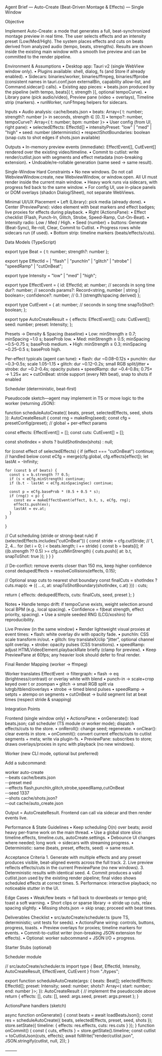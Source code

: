 Agent Brief — Auto-Create (Beat-Driven Montage & Effects) — Single Window

Objective

Implement Auto-Create: a mode that generates a full, beat-synchronized montage preview in real time. The user selects effects and an intensity preset (Low/Med/High). The system places effects and cuts on beats derived from analyzed audio (tempo, beats, strengths). Results are shown inside the existing main window with a smooth live preview and can be committed to the render pipeline.

Environment & Assumptions
	•	Desktop app: Tauri v2 (single WebView window only).
	•	Plugins available: shell, dialog, fs (and Store if already enabled).
	•	Sidecars: binaries/worker, binaries/ffmpeg, binaries/ffprobe (consistent names in tauri.conf.json externalBin, capability allow-list, and Command.sidecar() calls).
	•	Existing app pieces:
	•	beats.json produced by the pipeline (with tempo, beats[{ t, strength }], optional tempoCurve).
	•	Library pane (pick audio/video), Preview pane (video + overlays), Timeline strip (markers).
	•	runWorker, runFfmpeg helpers for sidecars.

Inputs
	•	Audio analysis: cache/beats.json
	•	beats: Array<{ t: number; strength?: number }> in seconds, strength ∈ [0..1]
	•	tempo?: number, tempoCurve?: Array<{ t: number; bpm: number }>
	•	User config (from UI, right pane):
	•	selectedEffects: EffectId[]
	•	intensityPreset: "low" | "med" | "high"
	•	seed: number (deterministic)
	•	respectShotBoundaries: boolean (snap cuts to shot edges if shots.json available)

Outputs
	•	In-memory preview events (immediate): EffectEvent[], CutEvent[] rendered over the existing video/timeline.
	•	Commit to cutlist: write render/cutlist.json with segments and effect metadata (non-breaking extension).
	•	Undoable/re-rollable generation (same seed → same result).

Single-Window Hard Constraints
	•	No new windows. Do not call WebviewWindow.create, new WebviewWindow, or window.open. All UI must render inside the current main window.
	•	Heavy work runs via sidecars, with progress fed back to the same window.
	•	For config UI, use in-place panels or DOM overlays (shadcn Dialog/Sheet), not separate WebViews.

Minimal UI/UX Placement
	•	Left (Library): pick media (already done).
	•	Center (PreviewPane): video element with beat markers and effect badges; live proxies for effects during playback.
	•	Right (ActionsPane):
	•	Effect checklist (Flash, Punch-In, Glitch, Strobe, Speed-Ramp, Cut-On-Beat).
	•	Intensity radio: Low / Med / High.
	•	Seed (number) + buttons: Generate (Beat-Sync), Re-roll, Clear, Commit to Cutlist.
	•	Progress rows while sidecars run (if used).
	•	Bottom strip: timeline markers (beats/effects/cuts).

Data Models (TypeScript)

export type Beat = { t: number; strength?: number };

export type EffectId =
  | "flash"
  | "punchIn"
  | "glitch"
  | "strobe"
  | "speedRamp"
  | "cutOnBeat";

export type Intensity = "low" | "med" | "high";

export type EffectEvent = {
  id: EffectId;
  at: number;             // seconds in song time
  dur?: number;           // seconds
  params?: Record<string, number | string | boolean>;
  confidence?: number;    // 0..1 (strength/spacing derived)
};

export type CutEvent = {
  at: number;             // seconds in song time
  snapToShot?: boolean;
};

export type AutoCreateResult = {
  effects: EffectEvent[];
  cuts: CutEvent[];
  seed: number;
  preset: Intensity;
};

Presets → Density & Spacing (baseline)
	•	Low: minStrength ≥ 0.7; minSpacing ~1.0 s; baseProb low.
	•	Med: minStrength ≥ 0.5; minSpacing ~0.5–0.75 s; baseProb medium.
	•	High: minStrength ≥ 0.3; minSpacing ~0.25–0.5 s; baseProb high.

Per-effect typicals (agent can tune):
	•	flash: dur ~0.08–0.12s
	•	punchIn: dur ~0.3–0.5s; scale 1.05–1.15
	•	glitch: dur ~0.12–0.2s; small RGB split/jitter
	•	strobe: dur ~0.2–0.4s; opacity pulses
	•	speedRamp: dur ~0.4–0.8s; 0.75× → 1.25× arc
	•	cutOnBeat: stride support (every Nth beat), snap to shots if enabled

Scheduler (deterministic, beat-first)

Pseudocode sketch—agent may implement in TS or move logic to the worker (returning JSON):

function scheduleAutoCreate({
  beats, preset, selectedEffects, seed, shots
}): AutoCreateResult {
  const rng = makeRng(seed);
  const cfg = presetConfig(preset);        // global + per-effect params

  const effects: EffectEvent[] = [];
  const cuts: CutEvent[] = [];

  const shotIndex = shots ? buildShotIndex(shots) : null;

  for (const effect of selectedEffects) {
    if (effect === "cutOnBeat") continue;  // handled below
    const eCfg = merge(cfg.global, cfg.effects[effect]);
    let lastAt = -Infinity;

    for (const b of beats) {
      const s = b.strength ?? 0.5;
      if (s < eCfg.minStrength) continue;
      if (b.t - lastAt < eCfg.minSpacingSec) continue;

      const p = eCfg.baseProb * (0.5 + 0.5 * s);
      if (rng() < p) {
        const ev = makeEffectEvent(effect, b.t, s, eCfg, rng);
        effects.push(ev);
        lastAt = ev.at;
      }
    }
  }

  // Cut scheduling (stride or strong-beat rule)
  if (selectedEffects.includes("cutOnBeat")) {
    const stride = cfg.cutStride; // 1, 2, 4...
    for (let i = 0; i < beats.length; i += stride) {
      const b = beats[i];
      if ((b.strength ?? 0.5) >= cfg.cutMinStrength) {
        cuts.push({ at: b.t, snapToShot: true });
      }
    }
  }

  // De-conflict: remove events closer than 150 ms, keep higher confidence
  const dedupedEffects = resolveCollisions(effects, 0.15);

  // Optional snap cuts to nearest shot boundary
  const finalCuts = shotIndex
    ? cuts.map(c => ({ ...c, at: snapToShotBoundary(shotIndex, c.at) }))
    : cuts;

  return { effects: dedupedEffects, cuts: finalCuts, seed, preset };
}

Notes
	•	Handle tempo drift: if tempoCurve exists, weight selection around local BPM (e.g., local spacing).
	•	Confidence = f(beat strength, effect priority, spacing).
	•	Use a simple seeded RNG (LCG/xoshiro) for reproducibility.

Live Preview (in the same window)
	•	Render lightweight visual proxies at event times:
	•	flash: white overlay div with opacity fade.
	•	punchIn: CSS scale transform in/out.
	•	glitch: tiny translateX/clip “jitter”, optional channel split overlay.
	•	strobe: opacity pulses (CSS transitions).
	•	speedRamp: adjust HTMLVideoElement.playbackRate briefly (clamp for preview).
	•	Keep PreviewPane at 60fps; any heavier look should defer to final render.

Final Render Mapping (worker → ffmpeg)

Worker translates EffectEvent → filtergraph:
	•	flash → eq (brightness/contrast) or overlay white with blend
	•	punch-in → scale+crop keyed over t or zoompan
	•	glitch → small RGB split via lutrgb/tblend/overlays
	•	strobe → timed blend pulses
	•	speedRamp → setpts + atempo on segments
	•	cutOnBeat → build segment list at beat times (respect stride & snapping)

Integration Points

Frontend (single window only)
	•	ActionsPane:
	•	onGenerate(): load beats.json; call scheduler (TS module or worker mode); dispatch effects/cuts to the store.
	•	onReroll(): change seed; regenerate.
	•	onClear(): clear events in store.
	•	onCommit(): convert current effects/cuts to cutlist segments + meta; write via plugin-fs.
	•	PreviewPane: subscribes to store; draws overlays/proxies in sync with playback (no new windows).

Worker (new CLI mode, optional but preferred)

Add a subcommand:

worker auto-create \
  --beats cache/beats.json \
  --preset med \
  --effects flash,punchIn,glitch,strobe,speedRamp,cutOnBeat \
  --seed 1337 \
  --shots cache/shots.json? \
  --out cache/auto_create.json

Output = AutoCreateResult. Frontend can call via sidecar and then render events live.

Performance & State Guidelines
	•	Keep scheduling O(n) over beats; avoid heavy per-frame work on the main thread.
	•	Use a global store slice: timeline.effects, timeline.cuts, autoCreate.settings.
	•	Debounce UI changes where needed; long work → sidecars with streaming progress.
	•	Deterministic: same (beats, preset, effects, seed) → same result.

Acceptance Criteria
	1.	Generate with multiple effects and any preset produces visible, beat-aligned events across the full track.
	2.	Live preview reflects effects/cuts in the current PreviewPane (no new windows).
	3.	Deterministic results with identical seed.
	4.	Commit produces a valid cutlist.json used by the existing render pipeline; final video shows scheduled effects at correct times.
	5.	Performance: interactive playback; no noticeable stutter in the UI.

Edge Cases
	•	Weak/few beats → fall back to downbeats or tempo grid; toast a soft warning.
	•	Short clips or sparse library → stride up cuts, relax spacing slightly.
	•	Missing shots.json → skip snap; proceed with beat times.

Deliverables Checklist
	•	src/autoCreate/scheduler.ts (pure TS, deterministic; unit tests for seeds).
	•	ActionsPane wiring: controls, buttons, progress, toasts.
	•	Preview overlays for proxies; timeline markers for events.
	•	Commit-to-cutlist writer (non-breaking JSON extension for effects).
	•	Optional: worker subcommand + JSON I/O + progress.

Starter Stubs (optional)

Scheduler module

// src/autoCreate/scheduler.ts
import type { Beat, EffectId, Intensity, AutoCreateResult, EffectEvent, CutEvent } from "./types";

export function scheduleAutoCreate(args: {
  beats: Beat[];
  selectedEffects: EffectId[];
  preset: Intensity;
  seed: number;
  shots?: Array<{ start: number; end: number }>;
}): AutoCreateResult {
  // implement the pseudocode above
  return { effects: [], cuts: [], seed: args.seed, preset: args.preset };
}

ActionsPane handlers (sketch)

async function onGenerate() {
  const beats = await loadBeatsJson();
  const res = scheduleAutoCreate({ beats, selectedEffects, preset, seed, shots });
  store.setState({ timeline: { effects: res.effects, cuts: res.cuts } });
}
function onCommit() {
  const { cuts, effects } = store.getState().timeline;
  const cutlist = toCutlistJson(cuts, effects);
  await fsWrite("render/cutlist.json", JSON.stringify(cutlist, null, 2));
}


⸻
